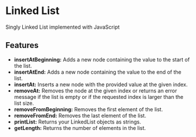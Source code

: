 # Linked List

Singly Linked List implemented with JavaScript

## Features

- **insertAtBeginning:** Adds a new node containing the value to the start of the list.
- **insertAtEnd:** Adds a new node containing the value to the end of the list.
- **insertAt:** Inserts a new node with the provided value at the given index.
- **removeAt:** Removes the node at the given index or returns an error message if the list is empty or if the requested index is larger than the list size.
- **removeFromBeginning:** Removes the first element of the list.
- **removeFromEnd:** Removes the last element of the list.
- **printList:** Returns your LinkedList objects as strings.
- **getLength:** Returns the number of elements in the list.
